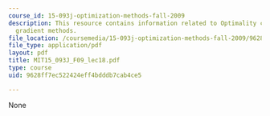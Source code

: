 ```yaml
---
course_id: 15-093j-optimization-methods-fall-2009
description: This resource contains information related to Optimality conditions and
  gradient methods.
file_location: /coursemedia/15-093j-optimization-methods-fall-2009/9628ff7ec522424eff4bdddb7cab4ce5_MIT15_093J_F09_lec18.pdf
file_type: application/pdf
layout: pdf
title: MIT15_093J_F09_lec18.pdf
type: course
uid: 9628ff7ec522424eff4bdddb7cab4ce5

---
```

None